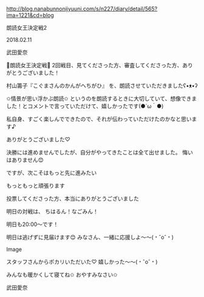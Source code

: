 http://blog.nanabunnonijyuuni.com/s/n227/diary/detail/565?ima=1221&cd=blog


朗読女王決定戦2

2018.02.11

武田愛奈



👑朗読女王決定戦👑
2回戦目、見てくださった方、審査してくださった方、ありがとうございました！






村山籌子『こぐまさんのかんがへちがひ』
を、朗読させていただきましたʕ•ᴥ•ʔ






✩︎情景が思い浮かぶ朗読✩︎
というのを朗読するときに大切していて、想像できました！とコメントで言っていただけて、嬉しかったです(●´ω｀●)

私自身、すごく楽しんでできたので、それが伝わっていただけたのかなと思います♪

ありがとうございました♡





決勝には進めませんでしたが、自分がやってきたことは全て出せました。
悔いはありません😊












ですが、次こそはもっと先に進みたい



もっともっと頑張ります



投票してくださった方、本当にありがとうございました












明日の対戦は、
ちはるん！なごみん！

明日も20:00〜です！

明日は逃げずに見届けます😊
みなさん、一緒に応援しよ〜〜(﹡ˆoˆ﹡)




Image


スタッフさんからポカリいただいた♡
嬉しかった〜〜(﹡ˆoˆ﹡)



みんなも暖かくして寝てね✩︎
おやすみなさい✩︎

武田愛奈 